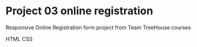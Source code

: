# Project 03 online registration
Responsive Online Registration form project from Team TreeHouse courses


HTML CSS
